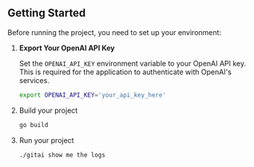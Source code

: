## Getting Started

Before running the project, you need to set up your environment:

1. **Export Your OpenAI API Key**

   Set the `OPENAI_API_KEY` environment variable to your OpenAI API key. This is required for the application to
   authenticate with OpenAI's services.

   ```bash
   export OPENAI_API_KEY='your_api_key_here'

2. Build your project

   ```bash
   go build
   ```
3. Run your project

   ```bash
   ./gitai show me the logs
   ```